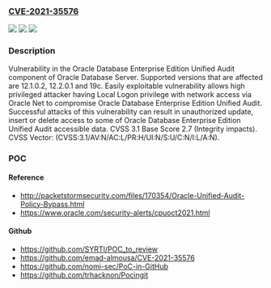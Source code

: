 ### [CVE-2021-35576](https://cve.mitre.org/cgi-bin/cvename.cgi?name=CVE-2021-35576)
![](https://img.shields.io/static/v1?label=Product&message=Database%20-%20Enterprise%20Edition&color=blue)
![](https://img.shields.io/static/v1?label=Version&message=%3D%2012.1.0.2%20&color=brighgreen)
![](https://img.shields.io/static/v1?label=Vulnerability&message=Easily%20exploitable%20vulnerability%20allows%20high%20privileged%20attacker%20having%20Local%20Logon%20privilege%20with%20network%20access%20via%20Oracle%20Net%20to%20compromise%20Oracle%20Database%20Enterprise%20Edition%20Unified%20Audit.%20%20Successful%20attacks%20of%20this%20vulnerability%20can%20result%20in%20%20unauthorized%20update%2C%20insert%20or%20delete%20access%20to%20some%20of%20Oracle%20Database%20Enterprise%20Edition%20Unified%20Audit%20accessible%20data.&color=brighgreen)

### Description

Vulnerability in the Oracle Database Enterprise Edition Unified Audit component of Oracle Database Server. Supported versions that are affected are 12.1.0.2, 12.2.0.1 and 19c. Easily exploitable vulnerability allows high privileged attacker having Local Logon privilege with network access via Oracle Net to compromise Oracle Database Enterprise Edition Unified Audit. Successful attacks of this vulnerability can result in unauthorized update, insert or delete access to some of Oracle Database Enterprise Edition Unified Audit accessible data. CVSS 3.1 Base Score 2.7 (Integrity impacts). CVSS Vector: (CVSS:3.1/AV:N/AC:L/PR:H/UI:N/S:U/C:N/I:L/A:N).

### POC

#### Reference
- http://packetstormsecurity.com/files/170354/Oracle-Unified-Audit-Policy-Bypass.html
- https://www.oracle.com/security-alerts/cpuoct2021.html

#### Github
- https://github.com/SYRTI/POC_to_review
- https://github.com/emad-almousa/CVE-2021-35576
- https://github.com/nomi-sec/PoC-in-GitHub
- https://github.com/trhacknon/Pocingit

